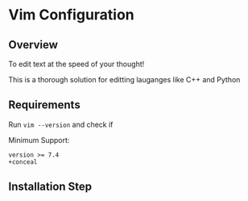 # Vim Configuration

## Overview
To edit text at the speed of your thought!

This is a thorough solution for editting lauganges like C++ and Python

## Requirements
Run `vim --version` and check if

Minimum Support:
```
version >= 7.4
+conceal
```



## Installation Step


